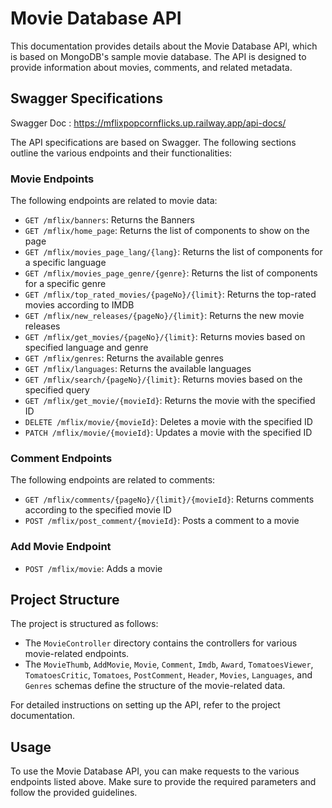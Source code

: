 # Movie Database API

This documentation provides details about the Movie Database API, which is based on MongoDB's sample movie database. The API is designed to provide information about movies, comments, and related metadata. 

## Swagger Specifications
Swagger Doc : https://mflixpopcornflicks.up.railway.app/api-docs/

The API specifications are based on Swagger. The following sections outline the various endpoints and their functionalities:

### Movie Endpoints

The following endpoints are related to movie data:

- `GET /mflix/banners`: Returns the Banners
- `GET /mflix/home_page`: Returns the list of components to show on the page
- `GET /mflix/movies_page_lang/{lang}`: Returns the list of components for a specific language
- `GET /mflix/movies_page_genre/{genre}`: Returns the list of components for a specific genre
- `GET /mflix/top_rated_movies/{pageNo}/{limit}`: Returns the top-rated movies according to IMDB
- `GET /mflix/new_releases/{pageNo}/{limit}`: Returns the new movie releases
- `GET /mflix/get_movies/{pageNo}/{limit}`: Returns movies based on specified language and genre
- `GET /mflix/genres`: Returns the available genres
- `GET /mflix/languages`: Returns the available languages
- `GET /mflix/search/{pageNo}/{limit}`: Returns movies based on the specified query
- `GET /mflix/get_movie/{movieId}`: Returns the movie with the specified ID
- `DELETE /mflix/movie/{movieId}`: Deletes a movie with the specified ID
- `PATCH /mflix/movie/{movieId}`: Updates a movie with the specified ID

### Comment Endpoints

The following endpoints are related to comments:

- `GET /mflix/comments/{pageNo}/{limit}/{movieId}`: Returns comments according to the specified movie ID
- `POST /mflix/post_comment/{movieId}`: Posts a comment to a movie

### Add Movie Endpoint

- `POST /mflix/movie`: Adds a movie

## Project Structure

The project is structured as follows:

- The `MovieController` directory contains the controllers for various movie-related endpoints.
- The `MovieThumb`, `AddMovie`, `Movie`, `Comment`, `Imdb`, `Award`, `TomatoesViewer`, `TomatoesCritic`, `Tomatoes`, `PostComment`, `Header`, `Movies`, `Languages`, and `Genres` schemas define the structure of the movie-related data.


For detailed instructions on setting up the API, refer to the project documentation.

## Usage

To use the Movie Database API, you can make requests to the various endpoints listed above. Make sure to provide the required parameters and follow the provided guidelines.

